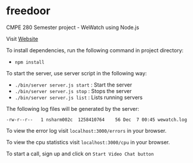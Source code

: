 freedoor
========

CMPE 280 Semester project - WeWatch using Node.js

Visit [Website](http://wewatch-nitsnwits.rhcloud.com)

To install dependencies, run the following command in project directory:
- `npm install`

To start the server, use server script in the following way:
- `./bin/server server.js start` : Start the server
- `./bin/server server.js stop`  : Stops the server
- `./bin/server server.js list`  : Lists running servers

The following log files will be generated by the server:
```
-rw-r--r--   1 nsharm002c  1258410764    56 Dec  7 00:45 wewatch.log
```

To view the error log visit `localhost:3000/errors` in your browser.

To view the cpu statistics visit `localhost:3000/cpu` in your browser.

To start a call, sign up and click on `Start Video Chat button`
